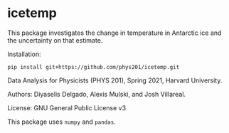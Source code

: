 # icetemp
This package investigates the change in temperature in Antarctic ice and the uncertainty on that estimate.

Installation: 
```
pip install git+https://github.com/phys201/icetemp.git 
```

Data Analysis for Physicists (PHYS 201), Spring 2021, Harvard University. 

Authors: Diyaselis Delgado, Alexis Mulski, and Josh Villareal.

License: GNU General Public License v3

This package uses `numpy` and `pandas`.
